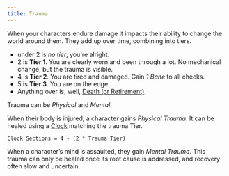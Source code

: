 ```yaml
---
title: Trauma
---
```


When your characters endure damage it impacts their ability to change the world around them. They add up over time, combining into tiers.

- under 2 is _no tier_, you're alright.
- 2 is **Tier 1**. You are clearly worn and been through a lot. No mechanical change, but the trauma is visible.
- 4 is **Tier 2**. You are tired and damaged. Gain _1 Bane_ to all checks.
- 5 is **Tier 3**. You are on the edge.
- Anything over is, well, [Death (or Retirement)](../death-and-retirement).

Trauma can be _Physical_ and _Mental_.

When their body is injured, a character gains _Physical Trauma_. It can be healed using a [Clock](../clocks) matching the trauma Tier.

```center
Clock Sections = 4 + (2 * Trauma Tier)
```

When a character’s mind is assaulted, they gain _Mental Trauma_. This trauma can only be healed once its root cause is addressed, and recovery often slow and uncertain.
